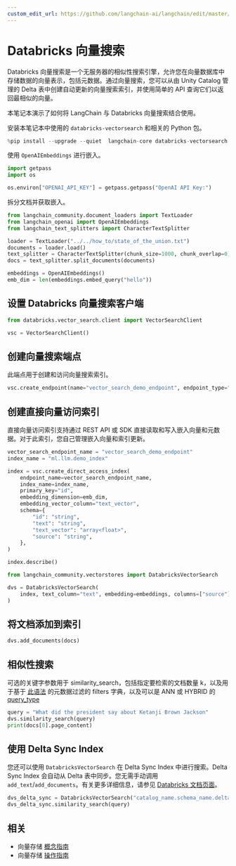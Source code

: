 ```yaml
---
custom_edit_url: https://github.com/langchain-ai/langchain/edit/master/docs/docs/integrations/vectorstores/databricks_vector_search.ipynb
---
```


# Databricks 向量搜索

Databricks 向量搜索是一个无服务器的相似性搜索引擎，允许您在向量数据库中存储数据的向量表示，包括元数据。通过向量搜索，您可以从由 Unity Catalog 管理的 Delta 表中创建自动更新的向量搜索索引，并使用简单的 API 查询它们以返回最相似的向量。

本笔记本演示了如何将 LangChain 与 Databricks 向量搜索结合使用。

安装本笔记本中使用的 `databricks-vectorsearch` 和相关的 Python 包。


```python
%pip install --upgrade --quiet  langchain-core databricks-vectorsearch langchain-openai tiktoken
```

使用 `OpenAIEmbeddings` 进行嵌入。


```python
import getpass
import os

os.environ["OPENAI_API_KEY"] = getpass.getpass("OpenAI API Key:")
```

拆分文档并获取嵌入。


```python
from langchain_community.document_loaders import TextLoader
from langchain_openai import OpenAIEmbeddings
from langchain_text_splitters import CharacterTextSplitter

loader = TextLoader("../../how_to/state_of_the_union.txt")
documents = loader.load()
text_splitter = CharacterTextSplitter(chunk_size=1000, chunk_overlap=0)
docs = text_splitter.split_documents(documents)

embeddings = OpenAIEmbeddings()
emb_dim = len(embeddings.embed_query("hello"))
```

## 设置 Databricks 向量搜索客户端


```python
from databricks.vector_search.client import VectorSearchClient

vsc = VectorSearchClient()
```

## 创建向量搜索端点
此端点用于创建和访问向量搜索索引。


```python
vsc.create_endpoint(name="vector_search_demo_endpoint", endpoint_type="STANDARD")
```

## 创建直接向量访问索引
直接向量访问索引支持通过 REST API 或 SDK 直接读取和写入嵌入向量和元数据。对于此索引，您自己管理嵌入向量和索引更新。

```python
vector_search_endpoint_name = "vector_search_demo_endpoint"
index_name = "ml.llm.demo_index"

index = vsc.create_direct_access_index(
    endpoint_name=vector_search_endpoint_name,
    index_name=index_name,
    primary_key="id",
    embedding_dimension=emb_dim,
    embedding_vector_column="text_vector",
    schema={
        "id": "string",
        "text": "string",
        "text_vector": "array<float>",
        "source": "string",
    },
)

index.describe()
```

```python
from langchain_community.vectorstores import DatabricksVectorSearch

dvs = DatabricksVectorSearch(
    index, text_column="text", embedding=embeddings, columns=["source"]
)
```

## 将文档添加到索引


```python
dvs.add_documents(docs)
```

## 相似性搜索
可选的关键字参数用于 similarity_search，包括指定要检索的文档数量 k，以及用于基于 [此语法](https://docs.databricks.com/en/generative-ai/create-query-vector-search.html#use-filters-on-queries) 的元数据过滤的 filters 字典，以及可以是 ANN 或 HYBRID 的 [query_type](https://api-docs.databricks.com/python/vector-search/databricks.vector_search.html#databricks.vector_search.index.VectorSearchIndex.similarity_search) 


```python
query = "What did the president say about Ketanji Brown Jackson"
dvs.similarity_search(query)
print(docs[0].page_content)
```

## 使用 Delta Sync Index

您还可以使用 `DatabricksVectorSearch` 在 Delta Sync Index 中进行搜索。Delta Sync Index 会自动从 Delta 表中同步。您无需手动调用 `add_text`/`add_documents`。有关更多详细信息，请参见 [Databricks 文档页面](https://docs.databricks.com/en/generative-ai/vector-search.html#delta-sync-index-with-managed-embeddings)。

```python
dvs_delta_sync = DatabricksVectorSearch("catalog_name.schema_name.delta_sync_index")
dvs_delta_sync.similarity_search(query)
```

## 相关

- 向量存储 [概念指南](/docs/concepts/#vector-stores)
- 向量存储 [操作指南](/docs/how_to/#vector-stores)